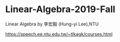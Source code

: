 # Linear-Algebra-2019-Fall

Linear Algebra by 李宏毅 (Hung-yi Lee),NTU 

https://speech.ee.ntu.edu.tw/~tlkagk/courses.html
